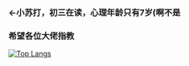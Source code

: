 ### ←小苏打，初三在读，心理年龄只有7岁(啊不是
### 希望各位大佬指教


[![Top Langs](https://github-readme-stats.vercel.app/api/top-langs/?username=shr-NaHCO3&theme=dark)](https://github.com/anuraghazra/github-readme-stats)
<!--[![xiaosuda's GitHub stats](https://github-readme-stats.vercel.app/api?username=shr-NaHCO3&theme=dark)](https://github.com/anuraghazra/github-readme-stats)-->


<!--<br/>

# 最近在做什么
[![Readme Card](https://github-readme-stats.vercel.app/api/pin/?username=shr-NaHCO3&repo=Schat-server&theme=dark)](https://github.com/shr-NaHCO3/Schat-server)
[![Readme Card](https://github-readme-stats.vercel.app/api/pin/?username=shr-NaHCO3&repo=share-your-file&theme=dark)](https://github.com/shr-NaHCO3/share-your-file)

如果你愿意为这些储存库出一份力，我将感激不尽！

<br/>-->
